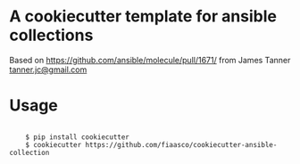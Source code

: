 A cookiecutter template for ansible collections
===============================================

Based on https://github.com/ansible/molecule/pull/1671/ from
James Tanner <tanner.jc@gmail.com>

Usage
=====

``` shell

    $ pip install cookiecutter
    $ cookiecutter https://github.com/fiaasco/cookiecutter-ansible-collection
```

